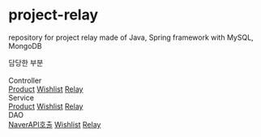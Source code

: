 # project-relay
repository for project relay made of Java, Spring framework with MySQL, MongoDB

담당한 부분
<br><br>
Controller<br>
<a href="Relay/src/relay/controller/product/ProductController.java">Product</a>
<a href="Relay/src/relay/controller/wishlist/WishlistController.java">Wishlist</a>
<a href="Relay/src/relay/controller/relay/RelayController.java">Relay</a>
<br>
Service<br>
<a href="Relay/src/relay/biz/product/ProductBIZ.java">Product</a>
<a href="Relay/src/relay/biz/wishlist/WishlistBIZ.java">Wishlist</a>
<a href="Relay/src/relay/biz/relay/RelayBIZ.java">Relay</a>
<br>
DAO<br>
<a href="Relay/src/relay/common/APISearch.java">NaverAPI호출</a>
<a href="Relay/src/relay/dao/wishlist/WishlistDAO.java">Wishlist</a>
<a href="Relay/src/relay/dao/relay/RelayDAO.java">Relay</a>
